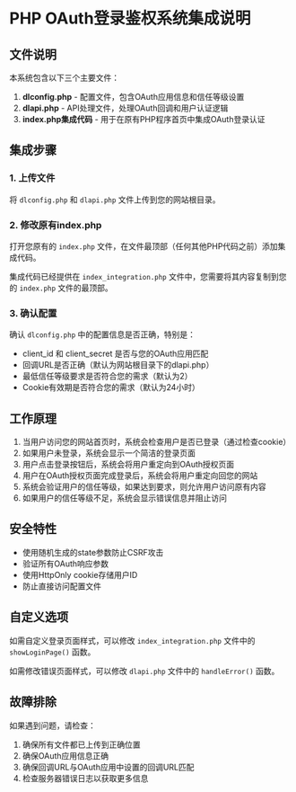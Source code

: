 # PHP OAuth登录鉴权系统集成说明

## 文件说明

本系统包含以下三个主要文件：

1. **dlconfig.php** - 配置文件，包含OAuth应用信息和信任等级设置
2. **dlapi.php** - API处理文件，处理OAuth回调和用户认证逻辑
3. **index.php集成代码** - 用于在原有PHP程序首页中集成OAuth登录认证

## 集成步骤

### 1. 上传文件

将 `dlconfig.php` 和 `dlapi.php` 文件上传到您的网站根目录。

### 2. 修改原有index.php

打开您原有的 `index.php` 文件，在文件最顶部（任何其他PHP代码之前）添加集成代码。

集成代码已经提供在 `index_integration.php` 文件中，您需要将其内容复制到您的 `index.php` 文件的最顶部。

### 3. 确认配置

确认 `dlconfig.php` 中的配置信息是否正确，特别是：

- client_id 和 client_secret 是否与您的OAuth应用匹配
- 回调URL是否正确（默认为网站根目录下的dlapi.php）
- 最低信任等级要求是否符合您的需求（默认为2）
- Cookie有效期是否符合您的需求（默认为24小时）

## 工作原理

1. 当用户访问您的网站首页时，系统会检查用户是否已登录（通过检查cookie）
2. 如果用户未登录，系统会显示一个简洁的登录页面
3. 用户点击登录按钮后，系统会将用户重定向到OAuth授权页面
4. 用户在OAuth授权页面完成登录后，系统会将用户重定向回您的网站
5. 系统会验证用户的信任等级，如果达到要求，则允许用户访问原有内容
6. 如果用户的信任等级不足，系统会显示错误信息并阻止访问

## 安全特性

- 使用随机生成的state参数防止CSRF攻击
- 验证所有OAuth响应参数
- 使用HttpOnly cookie存储用户ID
- 防止直接访问配置文件

## 自定义选项

如需自定义登录页面样式，可以修改 `index_integration.php` 文件中的 `showLoginPage()` 函数。

如需修改错误页面样式，可以修改 `dlapi.php` 文件中的 `handleError()` 函数。

## 故障排除

如果遇到问题，请检查：

1. 确保所有文件都已上传到正确位置
2. 确保OAuth应用信息正确
3. 确保回调URL与OAuth应用中设置的回调URL匹配
4. 检查服务器错误日志以获取更多信息
